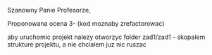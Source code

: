 Szanowny Panie Profesorze,

Proponowana ocena 3- (kod moznaby zrefactorowac)

aby uruchomic projekt nalezy otworzyc folder zad1/zad1 - skopalem strukture projektu, a nie chcialem juz nic ruszac